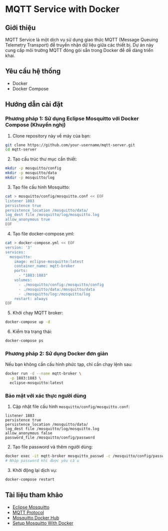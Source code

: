 # MQTT Service with Docker

## Giới thiệu
MQTT Service là một dịch vụ sử dụng giao thức MQTT (Message Queuing Telemetry Transport) để truyền nhận dữ liệu giữa các thiết bị. Dự án này cung cấp môi trường MQTT đóng gói sẵn trong Docker để dễ dàng triển khai.

## Yêu cầu hệ thống
- Docker
- Docker Compose

## Hướng dẫn cài đặt

### Phương pháp 1: Sử dụng Eclipse Mosquitto với Docker Compose (Khuyến nghị)

1. Clone repository này về máy của bạn:
```bash
git clone https://github.com/your-username/mqtt-server.git
cd mqtt-server
```

2. Tạo cấu trúc thư mục cần thiết:
```bash
mkdir -p mosquitto/config
mkdir -p mosquitto/data
mkdir -p mosquitto/log
```

3. Tạo file cấu hình Mosquitto:
```bash
cat > mosquitto/config/mosquitto.conf << EOF
listener 1883
persistence true
persistence_location /mosquitto/data/
log_dest file /mosquitto/log/mosquitto.log
allow_anonymous true
EOF
```

4. Tạo file docker-compose.yml:
```bash
cat > docker-compose.yml << EOF
version: '3'
services:
  mosquitto:
    image: eclipse-mosquitto:latest
    container_name: mqtt-broker
    ports:
      - "1883:1883"
    volumes:
      - ./mosquitto/config:/mosquitto/config
      - ./mosquitto/data:/mosquitto/data
      - ./mosquitto/log:/mosquitto/log
    restart: always
EOF
```

5. Khởi chạy MQTT broker:
```bash
docker-compose up -d
```

6. Kiểm tra trạng thái:
```bash
docker-compose ps
```

### Phương pháp 2: Sử dụng Docker đơn giản

Nếu bạn không cần cấu hình phức tạp, chỉ cần chạy lệnh sau:

```bash
docker run -d --name mqtt-broker \
  -p 1883:1883 \
  eclipse-mosquitto:latest
```

### Bảo mật với xác thực người dùng

1. Cập nhật file cấu hình `mosquitto/config/mosquitto.conf`:
```
listener 1883
persistence true
persistence_location /mosquitto/data/
log_dest file /mosquitto/log/mosquitto.log
allow_anonymous false
password_file /mosquitto/config/password
```

2. Tạo file password và thêm người dùng:
```bash
docker exec -it mqtt-broker mosquitto_passwd -c /mosquitto/config/password username
# Nhập password khi được yêu cầu
```

3. Khởi động lại dịch vụ:
```bash
docker-compose restart
```

## Tài liệu tham khảo
- [Eclipse Mosquitto](https://mosquitto.org/)
- [MQTT Protocol](https://mqtt.org/)
- [Mosquitto Docker Hub](https://hub.docker.com/_/eclipse-mosquitto)
- [Setup Mosquitto With Docker](https://github.com/sukesh-ak/setup-mosquitto-with-docker)